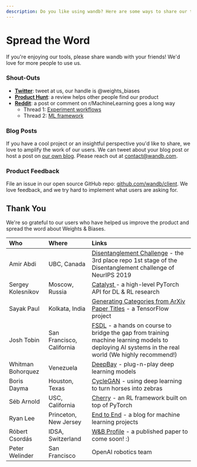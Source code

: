 ```yaml
---
description: Do you like using wandb? Here are some ways to share our tools with the world.
---
```


# Spread the Word

If you're enjoying our tools, please share wandb with your friends! We'd love for more people to use us.

### Shout-Outs

- [**Twitter**](https://twitter.com/weights_biases): tweet at us, our handle is @weights_biases
- [**Product Hunt**](https://www.producthunt.com/posts/weights-biases): a review helps other people find our product
- [**Reddit**](https://www.reddit.com/r/MachineLearning/comments/bx0apm/d_how_do_you_manage_your_machine_learning/): a post or comment on r/MachineLearning goes a long way
  - Thread 1: [Experiment workflows](https://www.reddit.com/r/MachineLearning/comments/cf97z8/d_current_state_of_experiment_management_tools/)
  - Thread 2: [ML framework](https://www.reddit.com/r/MachineLearning/comments/ecvmsr/d_looking_for_a_ml_framework_for_production_like/)

### Blog Posts

If you have a cool project or an insightful perspective you'd like to share, we love to amplify the work of our users. We can tweet about your blog post or host a post on [our own blog](https://wandb.com/articles). Please reach out at contact@wandb.com.

### Product Feedback

File an issue in our open source GitHub repo: [github.com/wandb/client](https://github.com/wandb/client). We love feedback, and we try hard to implement what users are asking for.

## Thank You

We're so grateful to our users who have helped us improve the product and spread the word about Weights & Biases.

| Who               | Where                     | Links                                                                                                                                                                                     |
| :---------------- | :------------------------ | :---------------------------------------------------------------------------------------------------------------------------------------------------------------------------------------- |
| Amir Abdi         | UBC, Canada               | [Disentanglement Challenge](https://github.com/amir-abdi/disentanglement-pytorch) - the 3rd place repo 1st stage of the Disentanglement challenge of NeurIPS 2019                         |
| Sergey Kolesnikov | Moscow, Russia            | [Catalyst ](https://github.com/catalyst-team/catalyst)- a high-level PyTorch API for DL & RL research                                                                                     |
| Sayak Paul        | Kolkata, India            | [Generating Categories from ArXiv Paper Titles](https://github.com/sayakpaul/Generating-categories-from-arXiv-paper-titles) - a TensorFlow project                                        |
| Josh Tobin        | San Francisco, California | [FSDL](https://fullstackdeeplearning.com/) - a hands on course to bridge the gap from training machine learning models to deploying AI systems in the real world \(We highly recommend!\) |
| Whitman Bohorquez | Venezuela                 | [DeepBay](https://github.com/ElPapi42/DeepBay) - plug-n-play deep learning models                                                                                                         |
| Boris Dayma       | Houston, Texas            | [CycleGAN](https://www.wandb.com/articles/horses-zebras-cyclegan) - using deep learning to turn horses into zebras                                                                        |
| Séb Arnold        | USC, California           | [Cherry](http://cherry-rl.net) - an RL framework built on top of PyTorch                                                                                                                  |
| Ryan Lee          | Princeton, New Jersey     | [End to End](https://www.endtoend.ai) - a blog for machine learning projects                                                                                                              |
| Róbert Csordás    | IDSA, Switzerland         | [W&B Profile](https://app.wandb.ai/csordas) - a published paper to come soon! :\)                                                                                                         |
| Peter Welinder    | San Francisco             | OpenAI robotics team                                                                                                                                                                      |
